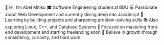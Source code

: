 👋 Hi, I’m Abel Mitiku
🎓 Software Engineering student at BDU
💻 Passionate about Web Development and currently diving deep into JavaScript
🚀 Learning by building projects and sharpening problem-solving skills
📚 Also exploring Linux, C++, and Database Systems
🌱 Focused on mastering front-end development and starting freelancing soon
🧠 Believe in growth through consistency, curiosity, and hard work
